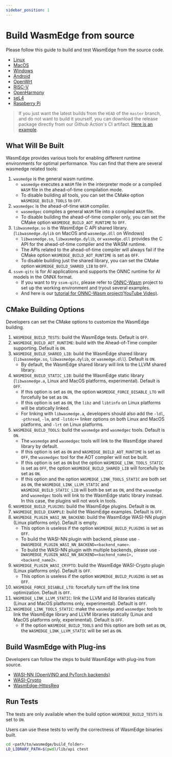 ```yaml
---
sidebar_position: 1
---
```


# Build WasmEdge from source

Please follow this guide to build and test WasmEdge from the source code.

-   [Linux](../source/os/linux.md)
-   [MacOS](../source/os/macos.md)
-   [Windows](../source/os/windows.md)
-   [Android](../../category/build-and-run-wasmedge-on-android)
-   [OpenWrt](../source/os/openwrt.md)
-   [RISC-V](../source/os/riscv64.md)
-   [OpenHarmony](../source/os/openharmony.md)
-   [seL4](../source/os/sel4)
-   [Raspberry Pi](../source/os/raspberrypi.md)

> If you just want the latest builds from the `HEAD` of the `master` branch, and do not want to build it yourself, you can download the release package directly from our Github Action's CI artifact. [Here is an example](https://github.com/WasmEdge/WasmEdge/actions/runs/1521549504#artifacts).

## What Will Be Built

WasmEdge provides various tools for enabling different runtime environments for optimal performance. You can find that there are several wasmedge related tools:

1. `wasmedge` is the general wasm runtime.
    - `wasmedge` executes a `WASM` file in the interpreter mode or a compiled `WASM` file in the ahead-of-time compilation mode.
    - To disable building all tools, you can set the CMake option `WASMEDGE_BUILD_TOOLS` to `OFF`.
2. `wasmedgec` is the ahead-of-time `WASM` compiler.
    - `wasmedgec` compiles a general `WASM` file into a compiled `WASM` file.
    - To disable building the ahead-of-time compiler only, you can set the CMake option `WASMEDGE_BUILD_AOT_RUNTIME` to `OFF`.
3. `libwasmedge.so` is the WasmEdge C API shared library. (`libwasmedge.dylib` on MacOS and `wasmedge.dll` on Windows)
    - `libwasmedge.so`, `libwasmedge.dylib`, or `wasmedge.dll` provides the C API for the ahead-of-time compiler and the WASM runtime.
    - The APIs related to the ahead-of-time compiler will always fail if the CMake option `WASMEDGE_BUILD_AOT_RUNTIME` is set as `OFF`.
    - To disable building just the shared library, you can set the CMake option `WASMEDGE_BUILD_SHARED_LIB` to `OFF`.
4. `ssvm-qitc` is for AI applications and supports the ONNC runtime for AI models in the ONNX format.
    - If you want to try `ssvm-qitc`, please refer to [ONNC-Wasm](https://github.com/ONNC/onnc-wasm) project to set up the working environment and tryout several examples.
    - And here is our [tutorial for ONNC-Wasm project(YouTube Video)](https://www.youtube.com/watch?v=cbiPuHMS-iQ).

## CMake Building Options

Developers can set the CMake options to customize the WasmEdge building.

1. `WASMEDGE_BUILD_TESTS`: build the WasmEdge tests. Default is `OFF`.
2. `WASMEDGE_BUILD_AOT_RUNTIME`: build with the Ahead-of-Time compiler supporting. Default is `ON`.
3. `WASMEDGE_BUILD_SHARED_LIB`: build the WasmEdge shared library (`libwasmedge.so`, `libwasmedge.dylib`, or `wasmedge.dll`). Default is `ON`.
    - By default, the WasmEdge shared library will link to the LLVM shared library.
4. `WASMEDGE_BUILD_STATIC_LIB`: build the WasmEdge static library (`libwasmedge.a`, Linux and MacOS platforms, experimental). Default is `OFF`.
    - If this option is set as `ON`, the option `WASMEDGE_FORCE_DISABLE_LTO` will forcefully be set as `ON`.
    - If this option is set as `ON`, the `libz` and `libtinfo` on Linux platforms will be statically linked.
    - For linking with `libwasmedge.a`, developers should also add the `-ldl`, `-pthread`, `-lm`, and `-lstdc++` linker options on both Linux and MacOS platforms, and `-lrt` on Linux platforms.
5. `WASMEDGE_BUILD_TOOLS`: build the `wasmedge` and `wasmedgec` tools. Default is `ON`.
    - The `wasmedge` and `wasmedgec` tools will link to the WasmEdge shared library by default.
    - If this option is set as `ON` and `WASMEDGE_BUILD_AOT_RUNTIME` is set as `OFF`, the `wasmedgec` tool for the AOT compiler will not be built.
    - If this option is set as `ON` but the option `WASMEDGE_LINK_TOOLS_STATIC` is set as `OFF`, the option `WASMEDGE_BUILD_SHARED_LIB` will forcefully be set as `ON`.
    - If this option and the option `WASMEDGE_LINK_TOOLS_STATIC` are both set as `ON`, the `WASMEDGE_LINK_LLVM_STATIC` and `WASMEDGE_BUILD_STATIC_LIB` will both be set as `ON`, and the `wasmedge` and `wasmedgec` tools will link to the WasmEdge static library instead. In this case, the plugins will not work in tools.
6. `WASMEDGE_BUILD_PLUGINS`: build the WasmEdge plugins. Default is `ON`.
7. `WASMEDGE_BUILD_EXAMPLE`: build the WasmEdge examples. Default is `OFF`.
8. `WASMEDGE_PLUGIN_WASI_NN_BACKEND`: build the WasmEdge WASI-NN plugin (Linux platforms only). Default is empty.
    - This option is useless if the option `WASMEDGE_BUILD_PLUGINS` is set as `OFF`.
    - To build the WASI-NN plugin with backend, please use `-DWASMEDGE_PLUGIN_WASI_NN_BACKEND=<backend_name>`.
    - To build the WASI-NN plugin with multiple backends, please use `-DWASMEDGE_PLUGIN_WASI_NN_BACKEND=<backend_name1>,<backend_name2>`.
9. `WASMEDGE_PLUGIN_WASI_CRYPTO`: build the WasmEdge WASI-Crypto plugin (Linux platforms only). Default is `OFF`.
    - This option is useless if the option `WASMEDGE_BUILD_PLUGINS` is set as `OFF`.
10. `WASMEDGE_FORCE_DISABLE_LTO`: forcefully turn off the link time optimization. Default is `OFF`.
11. `WASMEDGE_LINK_LLVM_STATIC`: link the LLVM and lld libraries statically (Linux and MacOS platforms only, experimental). Default is `OFF`.
12. `WASMEDGE_LINK_TOOLS_STATIC`: make the `wasmedge` and `wasmedgec` tools to link the WasmEdge library and LLVM libraries statically (Linux and MacOS platforms only, experimental). Default is `OFF`.
    - If the option `WASMEDGE_BUILD_TOOLS` and this option are both set as `ON`, the `WASMEDGE_LINK_LLVM_STATIC` will be set as `ON`.

## Build WasmEdge with Plug-ins

Developers can follow the steps to build WasmEdge with plug-ins from source.

-   [WASI-NN (OpenVINO and PyTorch backends)](../source/plugin/was_nn.md)
-   [WASI-Crypto](../source/plugin/wasi_crypto.md)
-   [WasmEdge-HttpsReq](../source/plugin/httpsreq.md)

## Run Tests

The tests are only available when the build option `WASMEDGE_BUILD_TESTS` is set to `ON`.

Users can use these tests to verify the correctness of WasmEdge binaries built.

```bash
cd <path/to/wasmedge/build_folder>
LD_LIBRARY_PATH=$(pwd)/lib/api ctest
```
